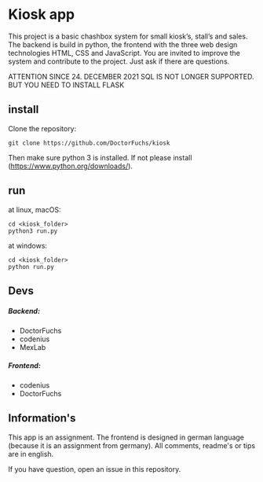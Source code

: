# Kiosk app

This project is a basic chashbox system for small kiosk’s, stall’s and sales. The backend is build in python, the frontend with the three web design technologies HTML, CSS and JavaScript. You are invited to improve the system and contribute to the project. Just ask if there are questions.

ATTENTION SINCE 24. DECEMBER 2021 SQL IS NOT LONGER SUPPORTED. BUT YOU NEED TO INSTALL FLASK

## install

Clone the repository:
```shell
git clone https://github.com/DoctorFuchs/kiosk
```

Then make sure python 3 is installed. If not please install (https://www.python.org/downloads/).

## run

at linux, macOS:
```shell
cd <kiosk_folder>
python3 run.py
```

at windows:
```shell
cd <kiosk_folder>
python run.py
```

## Devs
##### Backend:
- DoctorFuchs
- codenius
- MexLab
##### Frontend:
- codenius
- DoctorFuchs

## Information's
This app is an assignment. 
The frontend is designed in german language (because it is an assignment from germany). 
All comments, readme's or tips are in english. 

If you have question, open an issue in this repository.
